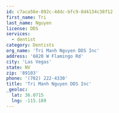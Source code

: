 ```yaml
---
id: c7aca56e-892c-4ddc-bfc9-8d4134c38f12
first_name: Tri
last_name: Nguyen
license: DDS
services:
  - dentist
category: Dentists
org_name: 'Tri Manh Nguyen DDS Inc'
address: '6820 W Flamingo Rd'
city: 'Las Vegas'
state: NV
zip: '89103'
phone: '(702) 222-4330'
title: 'Tri Manh Nguyen DDS Inc'
_geoloc:
  lat: 36.0715
  lng: -115.189
---
```

